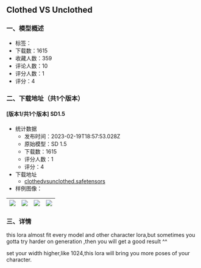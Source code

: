 ## Clothed VS Unclothed
### 一、模型概述

- 标签：
- 下载数：1615
- 收藏人数：359
- 评论人数：10
- 评分人数：1
- 评分：4

### 二、下载地址（共1个版本）

#### [版本1/共1个版本] SD1.5

- 统计数据
  - 发布时间：2023-02-19T18:57:53.028Z
  - 原始模型：SD 1.5
  - 下载数：1615
  - 评分人数：1
  - 评分：4
- 下载地址
  - [clothedvsunclothed.safetensors](https://civitai.com/api/download/models/12694)
- 样例图像：

| <img src="https://image.civitai.com/xG1nkqKTMzGDvpLrqFT7WA/c90f1ea5-3062-4d78-d0c1-6566a8364400/width=450/122609.jpeg" /> | <img src="https://image.civitai.com/xG1nkqKTMzGDvpLrqFT7WA/eaadf5a9-c4e5-4469-15a1-b8aa7f6f9400/width=450/122608.jpeg" /> | <img src="https://image.civitai.com/xG1nkqKTMzGDvpLrqFT7WA/a845b028-a653-4b69-4ce1-955ec43af000/width=450/122607.jpeg" /> | <img src="https://image.civitai.com/xG1nkqKTMzGDvpLrqFT7WA/526b30c6-9754-40d8-a05c-325427ee3600/width=450/122606.jpeg" /> |
| ---- | ---- | ---- | ---- |


### 三、详情
<p>this lora almost fit every model and other character lora,but sometimes you gotta try harder on generation ,then you will get a good result ^^</p><p>set your width higher,like 1024,this lora will bring you more poses of your character.</p>